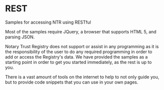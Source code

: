 REST
====

Samples for accessing NTR using RESTful

Most of the samples require JQuery, a browser that supports HTML 5, and parsing JSON.

Notary Trust Registry does not support or assist in any programming as it is the responsibility of the user to do any required programming in order to add or access the Registry's data.  We have provided the samples as a starting point in order to get you started immediately, as the rest is up to you.

There is a vast amount of tools on the internet to help to not only guide you, but to provide code snippets that you can use in your own pages.
